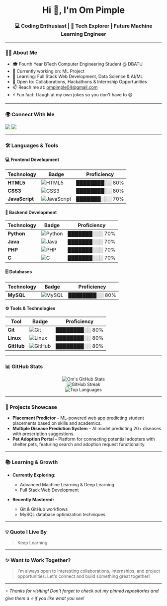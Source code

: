 <!-- Profile Banner (Optional - Replace the URL with your custom banner image) -->
<!-- <p align="center">
  <img src="https://readme-landing-banner-placeholder.com/banner.png" alt="Om Pimple Banner" width="100%">
</p> -->

<h1 align="center">Hi 👋, I'm Om Pimple</h1>
<h3 align="center">💻 Coding Enthusiast | 🚀 Tech Explorer | Future Machine Learning Engineer</h3>

---

### 👨‍💻 About Me

- 🎓 Fourth Year BTech Computer Engineering Student @ DBATU  
- 🔭 Currently working on: ML Project  
- 🌱 Learning: Full Stack Web Development, Data Science & AI/ML  
- 🤝 Open to: Collaborations, Hackathons & Internship Opportunities  
- 📫 Reach me at: [ompimple04@gmail.com](mailto:ompimple04@gmail.com)  
- ⚡ Fun fact: I laugh at my own jokes so you don't have to 😄  

---

### 🌍 Connect With Me

<p align="left">
  <a href="https://github.com/OmPimple26" target="_blank"><img src="https://img.shields.io/badge/GitHub-000?style=for-the-badge&logo=github&logoColor=white"/></a>
  <a href="https://www.linkedin.com/in/om-pimple-0042822b3" target="_blank"><img src="https://img.shields.io/badge/LinkedIn-0A66C2?style=for-the-badge&logo=linkedin&logoColor=white"/></a>
  <!-- Add your portfolio when ready -->
  <!-- <a href="https://your-portfolio.com" target="_blank"><img src="https://img.shields.io/badge/Portfolio-FF5722?style=for-the-badge&logo=internet-explorer&logoColor=white"/></a> -->
</p>

---

### 🛠️ Languages & Tools

#### 💻 Frontend Development
| Technology     | Badge                                                                 | Proficiency |
|----------------|------------------------------------------------------------------------|-------------|
| **HTML5**      | ![HTML5](https://img.shields.io/badge/HTML5-E34F26?style=flat-square&logo=html5&logoColor=white)      | ████████░░ 80% |
| **CSS3**       | ![CSS3](https://img.shields.io/badge/CSS3-1572B6?style=flat-square&logo=css3&logoColor=white)         | ████████░░ 80% |
| **JavaScript** | ![JavaScript](https://img.shields.io/badge/JavaScript-F7DF1E?style=flat-square&logo=javascript&logoColor=black) | ███████░░░ 70% |

#### 🧠 Backend Development
| Technology     | Badge                                                                 | Proficiency |
|----------------|------------------------------------------------------------------------|-------------|
| **Python**     | ![Python](https://img.shields.io/badge/Python-3776AB?style=flat-square&logo=python&logoColor=white)   | ███████░░░ 70% |
| **Java**       | ![Java](https://img.shields.io/badge/Java-007396?style=flat-square&logo=java&logoColor=white)         | ███████░░░ 70% |
| **PHP**        | ![PHP](https://img.shields.io/badge/PHP-777BB4?style=flat-square&logo=php&logoColor=white)            | ███████░░░ 70% |
| **C**          | ![C](https://img.shields.io/badge/C-00599C?style=flat-square&logo=c&logoColor=white)                  | ███████░░░ 70% |

#### 🗄️ Databases
| Technology     | Badge                                                                 | Proficiency |
|----------------|------------------------------------------------------------------------|-------------|
| **MySQL**      | ![MySQL](https://img.shields.io/badge/MySQL-4479A1?style=flat-square&logo=mysql&logoColor=white)      | ████████░░ 80% |

#### ⚙️ Tools & Technologies
| Tool           | Badge                                                                 | Proficiency |
|----------------|------------------------------------------------------------------------|-------------|
| **Git**        | ![Git](https://img.shields.io/badge/Git-F05032?style=flat-square&logo=git&logoColor=white)            | ████████░░ 80% |
| **Linux**      | ![Linux](https://img.shields.io/badge/Linux-FCC624?style=flat-square&logo=linux&logoColor=black)      | ████████░░ 80% |
| **GitHub**     | ![GitHub](https://img.shields.io/badge/GitHub-181717?style=flat-square&logo=github&logoColor=white)   | ████████░░ 80% |


---

### 📊 GitHub Stats

<p align="center">
  <img src="https://github-readme-stats.vercel.app/api?username=OmPimple26&show_icons=true&theme=tokyonight&hide_border=true&cache_seconds=7200" alt="Om's GitHub Stats" />
  <br>
  <img src="https://streak-stats.demolab.com?user=OmPimple26&theme=tokyonight&hide_border=true&date_format=M%20j%5B%2C%20Y%5D" alt="GitHub Streak" />
  <br>
  <img src="https://github-readme-stats.vercel.app/api/top-langs/?username=OmPimple26&layout=compact&theme=radical&hide_border=true&v=1" alt="Top Languages" />
</p>



---

### 🚀 Projects Showcase
- **Placement Predictor** – ML-powered web app predicting student placements based on skills and academics.  
- **Multiple Disease Prediction System** – AI model predicting 20+ diseases with prescription suggestions.  
- **Pet Adoption Portal** – Platform for connecting potential adopters with shelter pets, featuring search and adoption request functionality.  

---

### 📚 Learning & Growth
- **Currently Exploring:**  
  - Advanced Machine Learning & Deep Learning  
  - Full Stack Web Development
      
- **Recently Mastered:**  
  - Git & GitHub workflows  
  - MySQL database optimization techniques

---

### 💡 Quote I Live By

> Keep Learning.

---

### ✨ Want to Work Together?

> I'm always open to interesting collaborations, internships, and project opportunities. Let's connect and build something great together!

---

⭐ *Thanks for visiting! Don't forget to check out my pinned repositories and give them a ⭐ if you like what you see!*
